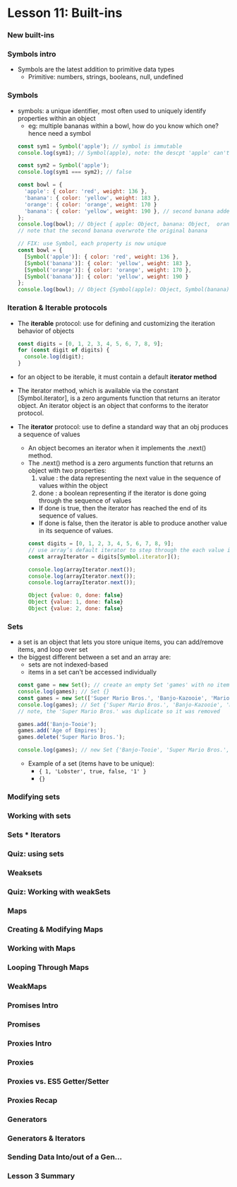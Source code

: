 # Lesson 11: Built-ins

### New built-ins
### Symbols intro
* Symbols are the latest addition to primitive data types
  * Primitive: numbers, strings, booleans, null, undefined

### Symbols
* symbols: a unique identifier, most often used to uniquely identify properties within an object
  * eg: multiple bananas within a bowl, how do you know which one? hence need a symbol
  ```js
  const sym1 = Symbol('apple'); // symbol is immutable
  console.log(sym1); // Symbol(apple), note: the descpt 'apple' can't be used to access symbol itself

  const sym2 = Symbol('apple');
  console.log(sym1 === sym2); // false

  const bowl = {
    'apple': { color: 'red', weight: 136 },
    'banana': { color: 'yellow', weight: 183 },
    'orange': { color: 'orange', weight: 170 }
    'banana': { color: 'yellow', weight: 190 }, // second banana added
  };
  console.log(bowl); // Object { apple: Object, banana: Object,  orange: Object }
  // note that the second banana overwrote the original banana

  // FIX: use Symbol, each property is now unique
  const bowl = {
    [Symbol('apple')]: { color: 'red', weight: 136 },
    [Symbol('banana')]: { color: 'yellow', weight: 183 },
    [Symbol('orange')]: { color: 'orange', weight: 170 },
    [Symbol('banana')]: { color: 'yellow', weight: 190 }
  };
  console.log(bowl); // Object {Symbol(apple): Object, Symbol(banana): Object, Symbol(orange): Object, Symbol(banana): Object}
  ```

### Iteration & Iterable protocols
* The **iterable** protocol: use for defining and customizing the iteration behavior of objects
  ```js
  const digits = [0, 1, 2, 3, 4, 5, 6, 7, 8, 9];
  for (const digit of digits) {
    console.log(digit);
  }
  ```
* for an object to be iterable, it must contain a default **iterator method**
* The iterator method, which is available via the constant [Symbol.iterator], is a zero arguments function that returns an iterator object. An iterator object is an object that conforms to the iterator protocol.

* The **iterator** protocol: use to define a standard way that an obj produces a sequence of values
  * An object becomes an iterator when it implements the .next() method.
  * The .next() method is a zero arguments function that returns an object with two properties:
    1. value : the data representing the next value in the sequence of values within the object
    2. done : a boolean representing if the iterator is done going through the sequence of values
      * If done is true, then the iterator has reached the end of its sequence of values.
      * If done is false, then the iterator is able to produce another value in its sequence of values.
    ```js
    const digits = [0, 1, 2, 3, 4, 5, 6, 7, 8, 9];
    // use array’s default iterator to step through the each value in the array.
    const arrayIterator = digits[Symbol.iterator]();

    console.log(arrayIterator.next());
    console.log(arrayIterator.next());
    console.log(arrayIterator.next());

    Object {value: 0, done: false}
    Object {value: 1, done: false}
    Object {value: 2, done: false}
    ```

### Sets
* a set is an object that lets you store unique items, you can add/remove items, and loop over set
* the biggest different between a set and an array are:
  * sets are not indexed-based
  * items in a set can't be accessed individually
  ```js
  const game = new Set(); // create an empty Set 'games' with no items
  console.log(games); // Set {}
  const games = new Set(['Super Mario Bros.', 'Banjo-Kazooie', 'Mario Kart', 'Super Mario Bros.']);
  console.log(games); // Set {'Super Mario Bros.', 'Banjo-Kazooie', 'Mario Kart'}
  // note, the 'Super Mario Bros.' was duplicate so it was removed

  games.add('Banjo-Tooie');
  games.add('Age of Empires');
  games.delete('Super Mario Bros.');

  console.log(games); // new Set {'Banjo-Tooie', 'Super Mario Bros.', 'Banjo-Kazooie', 'Mario Kart'}
  ```
  * Example of a set (items have to be unique):
    * `{ 1, 'Lobster', true, false, '1' }`
    * `{}`


### Modifying sets
### Working with sets
### Sets * Iterators
### Quiz: using sets
### Weaksets
### Quiz: Working with weakSets
### Maps
### Creating & Modifying Maps
### Working with Maps
### Looping Through Maps
### WeakMaps
### Promises Intro
### Promises
### Proxies Intro
### Proxies
### Proxies vs. ES5 Getter/Setter
### Proxies Recap
### Generators
### Generators & Iterators
### Sending Data Into/out of a Gen...
### Lesson 3 Summary
